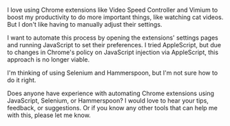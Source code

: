 I love using Chrome extensions like Video Speed Controller and Vimium to boost my productivity to do more important things, like watching cat videos. But I don't like having to manually adjust their settings.

I want to automate this process by opening the extensions' settings pages and running JavaScript to set their preferences. I tried AppleScript, but due to changes in Chrome's policy on JavaScript injection via AppleScript, this approach is no longer viable.

I'm thinking of using Selenium and Hammerspoon, but I'm not sure how to do it right.

Does anyone have experience with automating Chrome extensions using JavaScript, Selenium, or Hammerspoon? I would love to hear your tips, feedback, or suggestions. Or if you know any other tools that can help me with this, please let me know.
